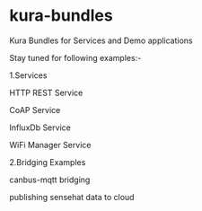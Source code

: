 # kura-bundles
Kura Bundles for Services and Demo applications

Stay tuned for following examples:-

1.Services

  HTTP REST Service 
  
  CoAP Service
  
  InfluxDb Service
  
  WiFi Manager Service
  
2.Bridging Examples

   canbus-mqtt bridging
   
   publishing sensehat data to cloud
   
   
   

